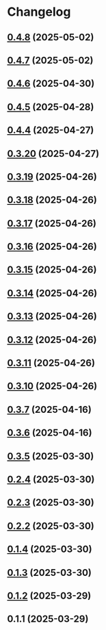 # Changelog

## [0.4.8](https://github.com/UbiHome/UbiHome/compare/v0.4.7...ubihome-web_server-v0.4.8) (2025-05-02)

## [0.4.7](https://github.com/DanielHabenicht/UbiHome/compare/v0.4.6...ubihome-web_server-v0.4.7) (2025-05-02)

## [0.4.6](https://github.com/DanielHabenicht/UbiHome/compare/v0.4.5...ubihome-web_server-v0.4.6) (2025-04-30)

## [0.4.5](https://github.com/DanielHabenicht/UbiHome/compare/v0.4.4...ubihome-web_server-v0.4.5) (2025-04-28)

## [0.4.4](https://github.com/DanielHabenicht/UbiHome/compare/v0.3.20...ubihome-web_server-v0.4.4) (2025-04-27)

## [0.3.20](https://github.com/DanielHabenicht/UbiHome/compare/v0.3.19...ubihome-web_server-v0.3.20) (2025-04-27)

## [0.3.19](https://github.com/DanielHabenicht/UbiHome/compare/v0.3.18...ubihome-web_server-v0.3.19) (2025-04-26)

## [0.3.18](https://github.com/DanielHabenicht/UbiHome/compare/v0.3.17...ubihome-web_server-v0.3.18) (2025-04-26)

## [0.3.17](https://github.com/DanielHabenicht/UbiHome/compare/v0.3.16...ubihome-web_server-v0.3.17) (2025-04-26)

## [0.3.16](https://github.com/DanielHabenicht/UbiHome/compare/v0.3.15...ubihome-web_server-v0.3.16) (2025-04-26)

## [0.3.15](https://github.com/DanielHabenicht/UbiHome/compare/v0.3.14...ubihome-web_server-v0.3.15) (2025-04-26)

## [0.3.14](https://github.com/DanielHabenicht/UbiHome/compare/v0.3.13...ubihome-web_server-v0.3.14) (2025-04-26)

## [0.3.13](https://github.com/DanielHabenicht/UbiHome/compare/v0.3.12...ubihome-web_server-v0.3.13) (2025-04-26)

## [0.3.12](https://github.com/DanielHabenicht/UbiHome/compare/v0.3.11...ubihome-web_server-v0.3.12) (2025-04-26)

## [0.3.11](https://github.com/DanielHabenicht/UbiHome/compare/v0.3.10...ubihome-web_server-v0.3.11) (2025-04-26)

## [0.3.10](https://github.com/DanielHabenicht/UbiHome/compare/v0.3.7...ubihome-web_server-v0.3.10) (2025-04-26)

## [0.3.7](https://github.com/DanielHabenicht/UbiHome/compare/v0.3.6...ubihome-web_server-v0.3.7) (2025-04-16)

## [0.3.6](https://github.com/DanielHabenicht/UbiHome/compare/v0.3.5...ubihome-web_server-v0.3.6) (2025-04-16)

## [0.3.5](https://github.com/DanielHabenicht/UbiHome/compare/v0.3.2...ubihome-web_server-v0.3.5) (2025-03-30)

## [0.2.4](https://github.com/DanielHabenicht/UbiHome/compare/ubihome-web_server-v0.2.3...ubihome-web_server-v0.2.4) (2025-03-30)

## [0.2.3](https://github.com/DanielHabenicht/UbiHome/compare/v0.2.2...ubihome-web_server-v0.2.3) (2025-03-30)

## [0.2.2](https://github.com/DanielHabenicht/UbiHome/compare/ubihome-web_server-v0.1.4...ubihome-web_server-v0.2.2) (2025-03-30)

## [0.1.4](https://github.com/DanielHabenicht/UbiHome/compare/v0.1.3...ubihome-web_server-v0.1.4) (2025-03-30)

## [0.1.3](https://github.com/DanielHabenicht/UbiHome/compare/ubihome-web_server-v0.1.2...ubihome-web_server-v0.1.3) (2025-03-30)

## [0.1.2](https://github.com/DanielHabenicht/UbiHome/compare/ubihome-web_server-v0.1.1...ubihome-web_server-v0.1.2) (2025-03-29)

## 0.1.1 (2025-03-29)
